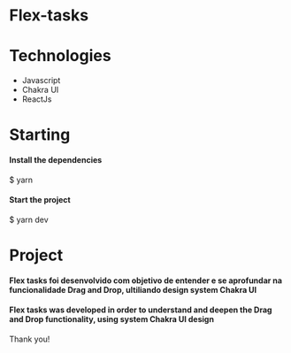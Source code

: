 # Flex-tasks

# Technologies

- Javascript
- Chakra UI
- ReactJs


# Starting

#### Install the dependencies
$ yarn

#### Start the project
$ yarn dev

# Project 

<h4>Flex tasks foi desenvolvido com objetivo de entender e se aprofundar na funcionalidade Drag and Drop, ultiliando design system Chakra UI</h4>
<h4>Flex tasks was developed in order to understand and deepen the Drag and Drop functionality, using system Chakra UI design</h4

## Thank you! 

